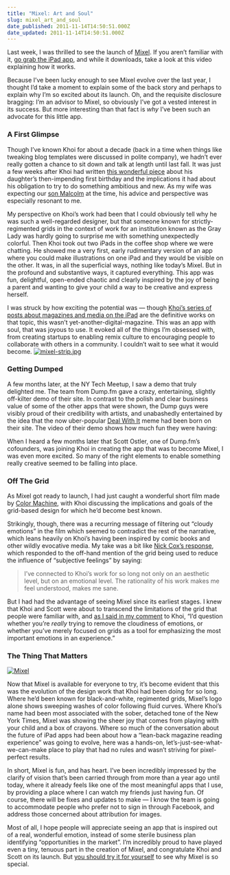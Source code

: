 ```yaml
---
title: "Mixel: Art and Soul"
slug: mixel_art_and_soul
date_published: 2011-11-14T14:50:51.000Z
date_updated: 2011-11-14T14:50:51.000Z
---
```


Last week, I was thrilled to see the launch of [Mixel](http://mixel.cc). If you aren’t familiar with it, [go grab the iPad app](http://itunes.apple.com/us/app/mixel/id474254864?ls=1&amp;mt=8), and while it downloads, take a look at this video explaining how it works.
  
 Because I’ve been lucky enough to see Mixel evolve over the last year, I thought I’d take a moment to explain some of the back story and perhaps to explain why I’m so excited about its launch. Oh, and the requisite disclosure bragging: I’m an advisor to Mixel, so obviously I’ve got a vested interest in its success. But more interesting than that fact is *why* I’ve been such an advocate for this little app.

### A First Glimpse

Though I’ve known Khoi for about a decade (back in a time when things like tweaking blog templates were discussed in polite company), we hadn’t ever really gotten a chance to sit down and talk at length until last fall. It was just a few weeks after Khoi had written [this wonderful piece](http://www.subtraction.com/2010/07/22/this-one-goes-to-eleven-and-up) about his daughter’s then-impending first birthday and the implications it had about his obligation to try to do something ambitious and new. As my wife was expecting our [son Malcolm](http://dashes.com/anil/2011/02/malcolm-browne-dash.html) at the time, his advice and perspective was especially resonant to me.

My perspective on Khoi’s work had been that I could obviously tell why he was such a well-regarded designer, but that someone known for strictly-regimented grids in the context of work for an institution known as the Gray Lady was hardly going to surprise me with something unexpectedly colorful. Then Khoi took out two iPads in the coffee shop where we were chatting. He showed me a very first, early rudimentary version of an app where you could make illustrations on one iPad and they would be visible on the other. It was, in all the superficial ways, nothing like today’s Mixel. But in the profound and substantive ways, it captured everything. This app was fun, delightful, open-ended chaotic and clearly inspired by the joy of being a parent and wanting to give your child a way to be creative and express herself.

I was struck by how exciting the potential was — though [Khoi’s series of posts about magazines and media on the iPad](http://www.subtraction.com/categories/ipad) are the definitive works on that topic, this wasn’t yet-another-digital-magazine. This was an app with soul, that was joyous to use. It evoked all of the things I’m obsessed with, from creating startups to enabling remix culture to encouraging people to collaborate with others in a community. I couldn’t wait to see what it would become.
[![mixel-strip.jpg](http://dashes.com/anil/images/mixel-strip.jpg)](http://mixel.by/joel-johnson/2011/11/10/5)

### Getting Dumped

A few months later, at the NY Tech Meetup, I saw a demo that truly delighted me. The team from Dump.fm gave a crazy, entertaining, slightly off-kilter demo of their site. In contrast to the polish and clear business value of some of the other apps that were shown, the Dump guys were visibly proud of their credibility with artists, and unabashedly entertained by the idea that the now uber-popular [Deal With It](http://knowyourmeme.com/memes/deal-with-it) meme had been born on their site. The video of their demo shows how much fun they were having:
  
 When I heard a few months later that Scott Ostler, one of Dump.fm’s cofounders, was joining Khoi in creating the app that was to become Mixel, I was even more excited. So many of the right elements to enable something really creative seemed to be falling into place.

### Off The Grid

As Mixel got ready to launch, I had just caught a wonderful short film made by [Color Machine](http://thecolormachine.com/khoi-vinh-on-the-grid/), with Khoi discussing the implications and goals of the grid-based design for which he’d become best known.
  
 Strikingly, though, there was a recurring message of filtering out “cloudy emotions” in the film which seemed to contradict the rest of the narrative, which leans heavily on Khoi’s having been inspired by comic books and other wildly evocative media. My take was a bit like [Nick Cox’s response](http://www.everydaytype.com/2011/11/11/grids-emotion/), which responded to the off-hand mention of the grid being used to reduce the influence of “subjective feelings” by saying:

> I’ve connected to Khoi’s work for so long not only on an aesthetic level, but on an emotional level. The rationality of his work makes me feel understood, makes me sane.

But I had had the advantage of seeing Mixel since its earliest stages. I knew that Khoi and Scott were about to transcend the limitations of the grid that people were familiar with, and [as I said in my comment](http://www.subtraction.com/2011/11/09/a-short-film-about-me#comment-16766) to Khoi, “I’d question whether you’re *really* trying to remove the cloudiness of emotions, or whether you’ve merely focused on grids as a tool for emphasizing the most important emotions in an experience.”

### The Thing That Matters

[![Mixel](http://dashes.com/anil/images/mixel-icon.jpg)](http://mixel.cc)

Now that Mixel is available for everyone to try, it’s become evident that this was the evolution of the design work that Khoi had been doing for so long. Where he’d been known for black-and-white, regimented grids, Mixel’s logo alone shows sweeping washes of color following fluid curves. Where Khoi’s name had been most associated with the sober, detached tone of the New York Times, Mixel was showing the sheer joy that comes from playing with your child and a box of crayons. Where so much of the conversation about the future of iPad apps had been about how a “lean-back magazine reading experience” was going to evolve, here was a hands-on, let’s-just-see-what-we-can-make place to play that had no rules and wasn’t striving for pixel-perfect results.

In short, Mixel is fun, and has heart. I’ve been incredibly impressed by the clarify of vision that’s been carried through from more than a year ago until today, where it already feels like one of the most meaningful apps that I use, by providing a place where I can watch my friends just having fun. Of course, there will be fixes and updates to make — I know the team is going to accommodate people who prefer not to sign in through Facebook, and address those concerned about attribution for images.

Most of all, I hope people will appreciate seeing an app that is inspired out of a real, wonderful emotion, instead of some sterile business plan identifying “opportunities in the market”. I’m incredibly proud to have played even a tiny, tenuous part in the creation of Mixel, and congratulate Khoi and Scott on its launch. But [you should try it for yourself](http://itunes.apple.com/us/app/mixel/id474254864?ls=1&amp;mt=8) to see why Mixel is so special.
